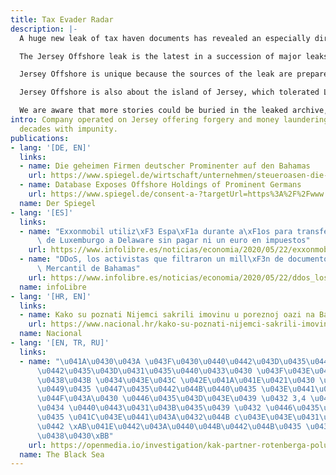 ```yaml
---
title: Tax Evader Radar
description: |-
  A huge new leak of tax haven documents has revealed an especially dirty part of the tax haven world, including forgery of documents, dummy accounts and the use of false client names. The leak consists of hundreds of thousands of pages of records of a Jersey offshore company called La Hougue (later Pantrust in Panama) that offered techniques for money laundering to its hand-picked clients.

  The Jersey Offshore leak is the latest in a succession of major leaks that have exposed why tax havens like Jersey need to be regulated and closed down. Jersey Offshore’s special contribution is that the secret company records reveal detailed techniques used to hide money, dodge tax and evade government regulators. It also reveals thousands of secret money transfers, allowing the team of journalists to follow the money.

  Jersey Offshore is unique because the sources of the leak are prepared to be named and front up publicly. They had been cheated by La Hougue, set out to fight it legally and along the way gained access to the company’s extremely secret records.

  Jersey Offshore is also about the island of Jersey, which tolerated La Hougue for decades with no effective oversight. When the sources handed over the full La Hougue records to the Jersey authorities, expecting action on the criminality, the authorities declined to take action and then refused to return the evidence. Fortunately the sources had already scanned the documents they hand over and a multi-country team of investigative journalists has been studying what they reveal. Stories published by EIC and partners will be listed below.

  We are aware that more stories could be buried in the leaked archive, so we are also ready to share the collection of leaked source documents to media and organizations doing investigative research in the public interest. [Get in touch!](https://eic.network/#contact)
intro: Company operated on Jersey offering forgery and money laundering services for
  decades with impunity.
publications:
- lang: '[DE, EN]'
  links:
  - name: Die geheimen Firmen deutscher Prominenter auf den Bahamas
    url: https://www.spiegel.de/wirtschaft/unternehmen/steueroasen-die-geheimen-firmen-deutscher-prominenter-auf-den-bahamas-a-00000000-0002-0001-0000-000171037335
  - name: Database Exposes Offshore Holdings of Prominent Germans
    url: https://www.spiegel.de/consent-a-?targetUrl=https%3A%2F%2Fwww.spiegel.de%2Finternational%2Fdatabase-exposes-offshore-holdings-of-prominent-germans-a-065050b7-88f9-48b3-83b9-d474599de2ed
  name: Der Spiegel
- lang: '[ES]'
  links:
  - name: "Exxonmobil utiliz\xF3 Espa\xF1a durante a\xF1os para transferir beneficios\
      \ de Luxemburgo a Delaware sin pagar ni un euro en impuestos"
    url: https://www.infolibre.es/noticias/economia/2020/05/22/exxonmobil_utilizo_espana_durante_anos_para_transferir_beneficios_luxemburgo_delaware_sin_pagar_euro_impuestos_106980_1011.html
  - name: "DDoS, los activistas que filtraron un mill\xF3n de documentos del Registro\
      \ Mercantil de Bahamas"
    url: https://www.infolibre.es/noticias/economia/2020/05/22/ddos_los_activistas_que_filtraron_millon_documentos_del_registro_mercantil_bahama_106999_1011.html
  name: infoLibre
- lang: '[HR, EN]'
  links:
  - name: Kako su poznati Nijemci sakrili imovinu u poreznoj oazi na Bahamima
    url: https://www.nacional.hr/kako-su-poznati-nijemci-sakrili-imovinu-u-poreznoj-oazi-na-bahamima/
  name: Nacional
- lang: '[EN, TR, RU]'
  links:
  - name: "\u041A\u0430\u043A \u043F\u0430\u0440\u0442\u043D\u0435\u0440 \u0420\u043E\
      \u0442\u0435\u043D\u0431\u0435\u0440\u0433\u0430 \u043F\u043E\u043B\u0443\u0447\
      \u0438\u043B \u0434\u043E\u043C \u042E\u041A\u041E\u0421\u0430 \u0438 \u0435\
      \u0449\u0435 \u0447\u0435\u0442\u044B\u0440\u0435 \u043E\u0441\u043E\u0431\u043D\
      \u044F\u043A\u0430 \u0446\u0435\u043D\u043E\u0439 \u0432 3,4 \u043C\u043B\u0440\
      \u0434 \u0440\u0443\u0431\u043B\u0435\u0439 \u0432 \u0446\u0435\u043D\u0442\u0440\
      \u0435 \u041C\u043E\u0441\u043A\u0432\u044B c\u043E\u043E\u0431\u0449\u0430\u044E\
      \u0442 \xAB\u041E\u0442\u043A\u0440\u044B\u0442\u044B\u0435 \u043C\u0435\u0434\
      \u0438\u0430\xBB"
    url: https://openmedia.io/investigation/kak-partner-rotenberga-poluchil-dom-yukosa-i-eshhe-chetyre-osobnyaka-cenoj-v-34-mlrd-rublej-v-centre-moskvy/
  name: The Black Sea
---
```


